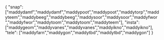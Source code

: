 { "snap": ["maddydamf","maddydamf","maddypoot","maddypoot","maddytorp","maddyteem","maddybeeg","maddybeeg","maddysoor","maddysoor","maddyfwor","maddyfwor","maddytoom","maddytoom","maddyteem"], "insta": ["maddygeom","maddyvanes","maddyvanes","maddyikno","maddyikno"], "tele": ["maddyfarn","maddygon","maddytbd","maddytbd","maddygon"] }
